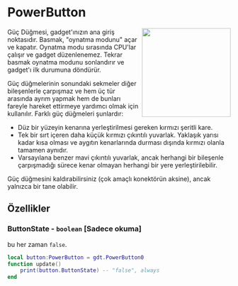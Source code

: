 # PowerButton

<img src="https://docs.retrogadgets.game/api/modules/PowerButton.png" width="200" align="right">

Güç Düğmesi, gadget'ınızın ana giriş noktasıdır. Basmak, "oynatma modunu" açar ve kapatır. Oynatma modu sırasında CPU'lar çalışır ve gadget düzenlenemez. Tekrar basmak oynatma modunu sonlandırır ve gadget'ı ilk durumuna döndürür.

Güç düğmelerinin sonundaki sekmeler diğer bileşenlerle çarpışmaz ve hem üç tür arasında ayrım yapmak hem de bunları fareyle hareket ettirmeye yardımcı olmak için kullanılır. Farklı güç düğmeleri şunlardır:

- Düz bir yüzeyin kenarına yerleştirilmesi gereken kırmızı şeritli kare.
- Tek bir sırt içeren daha küçük kırmızı çıkıntılı yuvarlak. Yaklaşık yarısı kadar kısa olması ve aygıtın kenarlarında durması dışında kırmızı olanla tamamen aynıdır.
- Varsayılana benzer mavi çıkıntılı yuvarlak, ancak herhangi bir bileşenle çarpışmadığı sürece kenar olmayan herhangi bir yere yerleştirilebilir.

Güç düğmesini kaldırabilirsiniz (çok amaçlı konektörün aksine), ancak yalnızca bir tane olabilir.

## Özellikler

### ButtonState - `boolean` **[Sadece okuma]**
bu her zaman `false`.
```lua
local button:PowerButton = gdt.PowerButton0
function update()
	print(button.ButtonState) -- "false", always
end
```